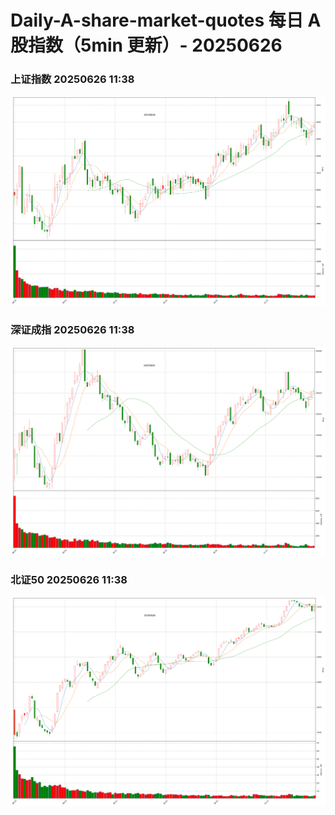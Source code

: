 
# Daily-A-share-market-quotes 每日 A 股指数（5min 更新）- 20250626

### 上证指数 20250626 11:38
![](./fig/2025/6/20250626-sh000001.png)

### 深证成指 20250626 11:38
![](./fig/2025/6/20250626-sz399001.png)

### 北证50 20250626 11:38
![](./fig/2025/6/20250626-bj899050.png)
